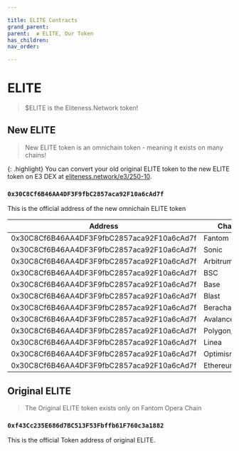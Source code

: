 ```yaml
---

title: ELITE Contracts
grand_parent:
parent:  ≢ ELITE, Our Token
has_children:
nav_order:

---
```


# ELITE
> $ELITE is the Eliteness.Network token!

## New ELITE
> New ELITE token is an omnichain token - meaning it exists on many chains!

{: .highlight}
You can convert your old original ELITE token to the new ELITE token on E3 DEX at [eliteness.network/e3/250-10](https://eliteness.network/e3/250-10).

### `0x30C8Cf6B46AA4DF3F9fbC2857aca92F10a6cAd7f`
This is the official address of the new omnichain ELITE token

Address | Chain
----  | ----
0x30C8Cf6B46AA4DF3F9fbC2857aca92F10a6cAd7f | Fantom
0x30C8Cf6B46AA4DF3F9fbC2857aca92F10a6cAd7f | Sonic
0x30C8Cf6B46AA4DF3F9fbC2857aca92F10a6cAd7f | Arbitrum
0x30C8Cf6B46AA4DF3F9fbC2857aca92F10a6cAd7f | BSC
0x30C8Cf6B46AA4DF3F9fbC2857aca92F10a6cAd7f | Base
0x30C8Cf6B46AA4DF3F9fbC2857aca92F10a6cAd7f | Blast
0x30C8Cf6B46AA4DF3F9fbC2857aca92F10a6cAd7f | Berachain
0x30C8Cf6B46AA4DF3F9fbC2857aca92F10a6cAd7f | Avalance
0x30C8Cf6B46AA4DF3F9fbC2857aca92F10a6cAd7f | Polygon/Matic
0x30C8Cf6B46AA4DF3F9fbC2857aca92F10a6cAd7f | Linea
0x30C8Cf6B46AA4DF3F9fbC2857aca92F10a6cAd7f | Optimism
0x30C8Cf6B46AA4DF3F9fbC2857aca92F10a6cAd7f | Ethereum

## Original ELITE
> The Original ELITE token exists only on Fantom Opera Chain

### `0xf43Cc235E686d7BC513F53Fbffb61F760c3a1882`
This is the official Token address of original ELITE.